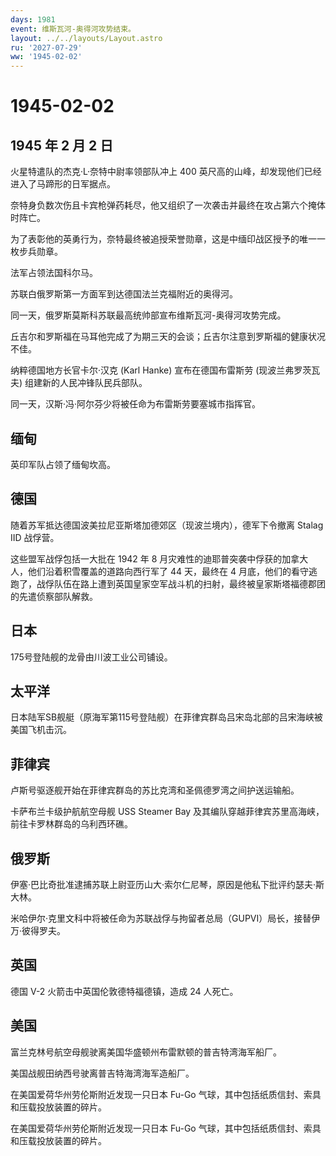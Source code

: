 ```yaml
---
days: 1981
event: 维斯瓦河-奥得河攻势结束。
layout: ../../layouts/Layout.astro
ru: '2027-07-29'
ww: '1945-02-02'
---
```


# 1945-02-02

## 1945 年 2 月 2 日

火星特遣队的杰克·L·奈特中尉率领部队冲上 400
英尺高的山峰，却发现他们已经进入了马蹄形的日军据点。

奈特身负数次伤且卡宾枪弹药耗尽，他又组织了一次袭击并最终在攻占第六个掩体时阵亡。

为了表彰他的英勇行为，奈特最终被追授荣誉勋章，这是中缅印战区授予的唯一一枚步兵勋章。

法军占领法国科尔马。

苏联白俄罗斯第一方面军到达德国法兰克福附近的奥得河。

同一天，俄罗斯莫斯科苏联最高统帅部宣布维斯瓦河-奥得河攻势完成。

丘吉尔和罗斯福在马耳他完成了为期三天的会谈；丘吉尔注意到罗斯福的健康状况不佳。

纳粹德国地方长官卡尔·汉克 (Karl Hanke) 宣布在德国布雷斯劳
(现波兰弗罗茨瓦夫) 组建新的人民冲锋队民兵部队。

同一天，汉斯·冯·阿尔芬少将被任命为布雷斯劳要塞城市指挥官。

## 缅甸

英印军队占领了缅甸坎高。

## 德国

随着苏军抵达德国波美拉尼亚斯塔加德郊区（现波兰境内），德军下令撤离
Stalag IID 战俘营。

这些盟军战俘包括一大批在 1942 年 8
月灾难性的迪耶普突袭中俘获的加拿大人，他们沿着积雪覆盖的道路向西行军了
44 天，最终在 4
月底，他们的看守逃跑了，战俘队伍在路上遭到英国皇家空军战斗机的扫射，最终被皇家斯塔福德郡团的先遣侦察部队解救。

## 日本

175号登陆舰的龙骨由川波工业公司铺设。

## 太平洋

日本陆军SB舰艇（原海军第115号登陆舰）在菲律宾群岛吕宋岛北部的吕宋海峡被美国飞机击沉。

## 菲律宾

卢斯号驱逐舰开始在菲律宾群岛的苏比克湾和圣佩德罗湾之间护送运输船。

卡萨布兰卡级护航航空母舰 USS Steamer Bay
及其编队穿越菲律宾苏里高海峡，前往卡罗林群岛的乌利西环礁。

## 俄罗斯

伊塞·巴比奇批准逮捕苏联上尉亚历山大·索尔仁尼琴，原因是他私下批评约瑟夫·斯大林。

米哈伊尔·克里文科中将被任命为苏联战俘与拘留者总局（GUPVI）局长，接替伊万·彼得罗夫。

## 英国

德国 V-2 火箭击中英国伦敦德特福德镇，造成 24 人死亡。

## 美国

富兰克林号航空母舰驶离美国华盛顿州布雷默顿的普吉特湾海军船厂。

美国战舰田纳西号驶离普吉特海湾海军造船厂。

在美国爱荷华州劳伦斯附近发现一只日本 Fu-Go
气球，其中包括纸质信封、索具和压载投放装置的碎片。

在美国爱荷华州劳伦斯附近发现一只日本 Fu-Go
气球，其中包括纸质信封、索具和压载投放装置的碎片。